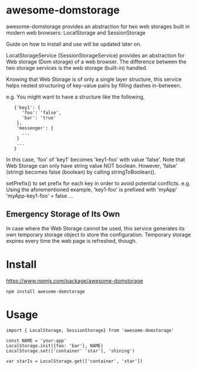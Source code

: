 # awesome-domstorage
awesome-domstorage provides an abstraction for two web storages built in modern web browsers:
LocalStorage and SessionStorage

Guide on how to install and use will be updated later on.

LocalStorageService (SessionStorageService) provides an abstraction for Web storage (Dom storage) of a web browser.
The difference between the two storage services is the web storage (built-in) handled.

Knowing that Web Storage is of only a single layer structure, this service
helps nested structuring of key-value pairs by filling dashes in-between.

e.g. You might want to have a structure like the following,
```
   {'key1': {
      'foo': 'false',
      'bar': 'true'
    },
    'messenger': {
      ...
    }
    ...
   }
```

In this case, 'foo' of 'key1' becomes 'key1-foo' with value 'false'.
Note that Web Storage can only have string value NOT boolean. However,
'false' (string) becomes false (boolean) by calling stringToBoolean().


setPrefix() to set prefix for each key in order to avoid potential conflicts.
e.g. Using the aforementioned example, 'key1-foo' is prefixed with 'myApp'
    'myApp-key1-foo' = false
    ...
    
## Emergency Storage of Its Own
In case where the Web Storage cannot be used, this service generates
its own temporary storage object to store the configuration. Temporary storage
expires every time the web page is refreshed, though.

# Install
https://www.npmjs.com/package/awesome-domstorage
```
npm install awesome-domstorage
```

# Usage
```
import { LocalStorage, SessionStorage} from 'awesome-domstorage'

const NAME = 'your-app'
LocalStorage.init({foo: 'bar'}, NAME)
LocalStorage.set(['container' 'star'], 'shining')

var starIs = LocalStorage.get(['container', 'star'])
```
